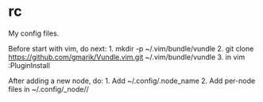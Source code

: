 rc
==

My config files.

Before start with vim, do next:
	1. mkdir -p ~/.vim/bundle/vundle
	2. git clone https://github.com/gmarik/Vundle.vim.git ~/.vim/bundle/vundle
	3. in vim :PluginInstall

After adding a new node, do:
	1. Add ~/.config/.node_name
	2. Add per-node files in ~/.config/_node/<node name>/
